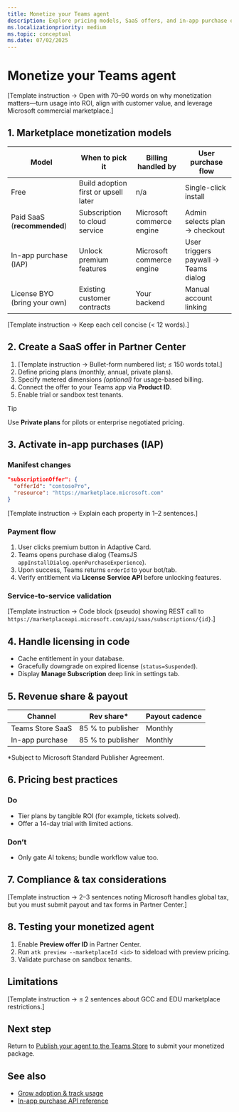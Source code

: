```yaml
---
title: Monetize your Teams agent  
description: Explore pricing models, SaaS offers, and in-app purchase options to generate revenue from your Microsoft Teams AI-powered agent.  
ms.localizationpriority: medium  
ms.topic: conceptual
ms.date: 07/02/2025  
---
```

# Monetize your Teams agent  

[Template instruction → Open with 70–90 words on why monetization matters—turn usage into ROI, align with customer value, and leverage Microsoft commercial marketplace.]

## 1. Marketplace monetization models  

| Model | When to pick it | Billing handled by | User purchase flow |  
|-------|-----------------|--------------------|--------------------|  
| Free | Build adoption first or upsell later | n/a | Single-click install |  
| Paid SaaS (**recommended**) | Subscription to cloud service | Microsoft commerce engine | Admin selects plan → checkout |  
| In-app purchase (IAP) | Unlock premium features | Microsoft commerce engine | User triggers paywall → Teams dialog |  
| License BYO (bring your own) | Existing customer contracts | Your backend | Manual account linking |

[Template instruction → Keep each cell concise (< 12 words).]

## 2. Create a SaaS offer in Partner Center  

1. [Template instruction → Bullet-form numbered list; ≤ 150 words total.]  
2. Define pricing plans (monthly, annual, private plans).  
3. Specify metered dimensions *(optional)* for usage-based billing.  
4. Connect the offer to your Teams app via **Product ID**.  
5. Enable trial or sandbox test tenants.

> [!TIP]  
> Use **Private plans** for pilots or enterprise negotiated pricing.

## 3. Activate in-app purchases (IAP)  

### Manifest changes  

```json
"subscriptionOffer": {
  "offerId": "contosoPro",
  "resource": "https://marketplace.microsoft.com"
}
```  

[Template instruction → Explain each property in 1–2 sentences.]

### Payment flow  

1. User clicks premium button in Adaptive Card.  
2. Teams opens purchase dialog (TeamsJS `appInstallDialog.openPurchaseExperience`).  
3. Upon success, Teams returns `orderId` to your bot/tab.  
4. Verify entitlement via **License Service API** before unlocking features.

### Service-to-service validation  

[Template instruction → Code block (pseudo) showing REST call to `https://marketplaceapi.microsoft.com/api/saas/subscriptions/{id}`.]

## 4. Handle licensing in code  

- Cache entitlement in your database.  
- Gracefully downgrade on expired license (`status=Suspended`).  
- Display **Manage Subscription** deep link in settings tab.

## 5. Revenue share & payout  

| Channel | Rev share* | Payout cadence |  
|---------|-----------|---------------|  
| Teams Store SaaS | 85 % to publisher | Monthly |  
| In-app purchase | 85 % to publisher | Monthly |  

\*Subject to Microsoft Standard Publisher Agreement.

## 6. Pricing best practices  

### Do  

- Tier plans by tangible ROI (for example, tickets solved).  
- Offer a 14-day trial with limited actions.  

### Don’t  

- Only gate AI tokens; bundle workflow value too.  

## 7. Compliance & tax considerations  

[Template instruction → 2–3 sentences noting Microsoft handles global tax, but you must submit payout and tax forms in Partner Center.]

## 8. Testing your monetized agent  

1. Enable **Preview offer ID** in Partner Center.  
2. Run `atk preview --marketplaceId <id>` to sideload with preview pricing.  
3. Validate purchase on sandbox tenants.

## Limitations  

[Template instruction → ≤ 2 sentences about GCC and EDU marketplace restrictions.]

## Next step  

Return to [Publish your agent to the Teams Store](publish-your-agent-to-teams-store-outline.md) to submit your monetized package.

## See also  

- [Grow adoption & track usage](grow-adoption-track-usage-outline.md)  
- [In-app purchase API reference](/windows/uwp/monetize/in-app-purchases-and-trials)

